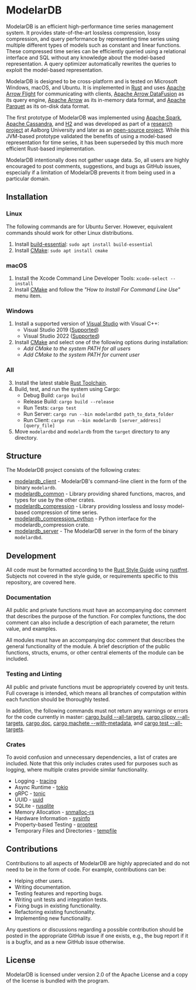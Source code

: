 # ModelarDB
ModelarDB is an efficient high-performance time series management system. It
provides state-of-the-art lossless compression, lossy compression, and query
performance by representing time series using multiple different types of models
such as constant and linear functions. These compressed time series can be
efficiently queried using a relational interface and SQL without any knowledge
about the model-based representation. A query optimizer automatically rewrites
the queries to exploit the model-based representation.

ModelarDB is designed to be cross-platform and is tested on Microsoft Windows,
macOS, and Ubuntu. It is implemented in [Rust](https://www.rust-lang.org/) and
uses [Apache Arrow
Flight](https://github.com/apache/arrow-rs/tree/master/arrow-flight) for
communicating with clients, [Apache Arrow
DataFusion](https://github.com/apache/arrow-datafusion) as its query engine,
[Apache Arrow](https://github.com/apache/arrow-rs) as its in-memory data format,
and [Apache Parquet](https://github.com/apache/arrow-rs/tree/master/parquet) as
its on-disk data format.

The first prototype of ModelarDB was implemented using [Apache
Spark](https://www.h2database.com/html/main.html), [Apache
Cassandra](https://cassandra.apache.org/_/index.html), and
[H2](https://www.h2database.com/html/main.html) and was developed as part of a
[research project](https://github.com/skejserjensen/ModelarDB) at Aalborg
University and later as an [open-source
project](https://github.com/ModelarData/ModelarDB). While this JVM-based
prototype validated the benefits of using a model-based representation for time
series, it has been superseded by this much more efficient Rust-based
implementation.

ModelarDB intentionally does not gather usage data. So, all users are highly
encouraged to post comments, suggestions, and bugs as GitHub issues, especially
if a limitation of ModelarDB prevents it from being used in a particular domain.

## Installation
### Linux
The following commands are for Ubuntu Server. However, equivalent commands should work for other Linux distributions.

1. Install [build-essential](https://packages.ubuntu.com/jammy/build-essential): `sudo apt install build-essential`
2. Install [CMake](https://cmake.org/): `sudo apt install cmake`

### macOS
1. Install the Xcode Command Line Developer Tools: `xcode-select --install`
2. Install [CMake](https://cmake.org/) and follow the _"How to Install For Command Line Use"_ menu item.

### Windows
1. Install a supported version of [Visual Studio](https://visualstudio.microsoft.com/vs/older-downloads/) with Visual C++:
   * Visual Studio 2019 ([Supported](https://github.com/microsoft/snmalloc/blob/main/docs/BUILDING.md#building-on-windows))
   * Visual Studio 2022 ([Supported](https://github.com/microsoft/snmalloc/blob/main/docs/BUILDING.md#building-on-windows))
2. Install [CMake](https://cmake.org/) and select one of the following options during installation:
   * _Add CMake to the system PATH for all users_
   * _Add CMake to the system PATH for current user_

### All
3. Install the latest stable [Rust Toolchain](https://rustup.rs/).
4. Build, test, and run the system using Cargo:
   * Debug Build: `cargo build`
   * Release Build: `cargo build --release`
   * Run Tests: `cargo test`
   * Run Server: `cargo run --bin modelardbd path_to_data_folder`
   * Run Client: `cargo run --bin modelardb [server_address] [query_file]`
5. Move `modelardbd` and `modelardb` from the `target` directory to any directory.

## Structure
The ModelarDB project consists of the following crates:

* [modelardb_client](https://github.com/ModelarData/ModelarDB-RS/tree/master/crates/modelardb_client) - ModelarDB's command-line client in the form of the binary `modelardb`.
* [modelardb_common](https://github.com/ModelarData/ModelarDB-RS/tree/master/crates/modelardb_common) - Library providing shared functions, macros, and types for use by the other crates.
* [modelardb_compression](https://github.com/ModelarData/ModelarDB-RS/tree/master/crates/modelardb_compression) - Library providing lossless and lossy model-based compression of time series.
* [modelardb_compression_python](https://github.com/ModelarData/ModelarDB-RS/tree/master/crates/modelardb_compression_python) - Python interface for the modelardb_compression crate.
* [modelardb_server](https://github.com/ModelarData/ModelarDB-RS/tree/master/crates/modelardb_server) - The ModelarDB server in the form of the binary `modelardbd`.

## Development
All code must be formatted according to the [Rust Style Guide](https://github.com/rust-dev-tools/fmt-rfcs/blob/master/guide/guide.md)
using [rustfmt](https://github.com/rust-lang/rustfmt). Subjects not covered in the style guide, or requirements specific to this repository, are covered here.

### Documentation
All public and private functions must have an accompanying doc comment that describes the purpose of the function. For complex functions,
the doc comment can also include a description of each parameter, the return value, and examples.

All modules must have an accompanying doc comment that describes the general functionality of the module. A brief description
of the public functions, structs, enums, or other central elements of the module can be included.

### Testing and Linting
All public and private functions must be appropriately covered by unit tests. Full coverage is intended, which means all
branches of computation within each function should be thoroughly tested.

In addition, the following commands must not return any warnings or errors for the code currently in master: [cargo build --all-targets](https://doc.rust-lang.org/cargo/commands/cargo-build.html), [cargo clippy --all-targets](https://github.com/rust-lang/rust-clippy), [cargo doc](https://doc.rust-lang.org/cargo/commands/cargo-doc.html), [cargo machete --with-metadata](https://github.com/bnjbvr/cargo-machete), and [cargo test --all-targets](https://doc.rust-lang.org/cargo/commands/cargo-test.html).

### Crates
To avoid confusion and unnecessary dependencies, a list of crates are included. Note that this only includes crates
used for purposes such as logging, where multiple crates provide similar functionality.

- Logging - [tracing](https://crates.io/crates/tracing)
- Async Runtime - [tokio](https://crates.io/crates/tokio)
- gRPC - [tonic](https://crates.io/crates/tonic)
- UUID - [uuid](https://crates.io/crates/uuid)
- SQLite - [rusqlite](https://crates.io/crates/rusqlite)
- Memory Allocation - [snmalloc-rs](https://crates.io/crates/snmalloc-rs)
- Hardware Information - [sysinfo](https://crates.io/crates/sysinfo)
- Property-based Testing - [proptest](https://crates.io/crates/proptest)
- Temporary Files and Directories - [tempfile](https://crates.io/crates/tempfile)

## Contributions
Contributions to all aspects of ModelarDB are highly appreciated and do not need
to be in the form of code. For example, contributions can be:

- Helping other users.
- Writing documentation.
- Testing features and reporting bugs.
- Writing unit tests and integration tests.
- Fixing bugs in existing functionality.
- Refactoring existing functionality.
- Implementing new functionality.

Any questions or discussions regarding a possible contribution should be posted
in the appropriate GitHub issue if one exists, e.g., the bug report if it is a
bugfix, and as a new GitHub issue otherwise.

## License
ModelarDB is licensed under version 2.0 of the Apache License and a copy of the
license is bundled with the program.
